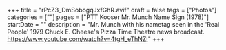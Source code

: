 +++
title = "rPcZ3_DmSobogqJxfGhR.avif"
draft = false
tags = ["Photos"]
categories = [""]
pages = ["PTT Kooser Mr. Munch Name Sign (1978)"]
startDate = ""
description = "Mr. Munch with his nametag seen in the 'Real People' 1979 Chuck E. Cheese's Pizza Time Theatre news broadcast. https://www.youtube.com/watch?v=4tgH_eThNZI"
+++
